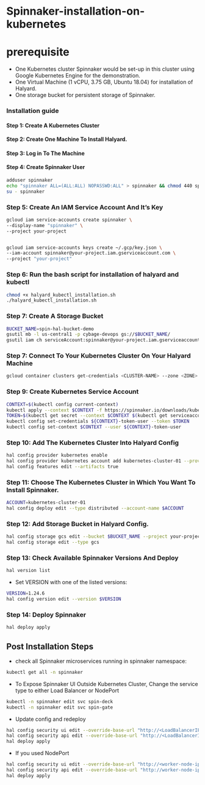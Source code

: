 # Spinnaker-installation-on-kubernetes


# prerequisite
- One Kubernetes cluster Spinnaker would be set-up in this cluster using Google Kubernetes Engine for the demonstration.
- One Virtual Machine (1 vCPU, 3.75 GB, Ubuntu 18.04) for installation of Halyard.
- One storage bucket for persistent storage of Spinnaker.


### Installation guide

#### Step 1: Create A Kubernetes Cluster

#### Step 2: Create One Machine To Install Halyard.

#### Step 3: Log in To The Machine

#### Step 4: Create Spinnaker User

```bash
adduser spinnaker
echo "spinnaker ALL=(ALL:ALL) NOPASSWD:ALL" > spinnaker && chmod 440 spinnaker && mv spinnaker /etc/sudoers.d/
su - spinnaker
```
### Step 5: Create An IAM Service Account And It’s Key
```bash
gcloud iam service-accounts create spinnaker \
--display-name "spinnaker" \
--project your-project


gcloud iam service-accounts keys create ~/.gcp/key.json \
--iam-account spinnaker@your-project.iam.gserviceaccount.com \
--project "your-project"
```

### Step 6: Run the bash script for installation of halyard and kubectl 
```bash
chmod +x halyard_kubectl_installation.sh
./halyard_kubectl_installation.sh
```

### Step 7: Create A Storage Bucket
```bash
BUCKET_NAME=spin-hal-bucket-demo
gsutil mb -l us-central1 -p cybage-devops gs://$BUCKET_NAME/
gsutil iam ch serviceAccount:spinnaker@your-project.iam.gserviceaccount.com:legacyBucketWriter gs://$BUCKET_NAME
```

### Step 7: Connect To Your Kubernetes Cluster On Your Halyard Machine
```bash
gcloud container clusters get-credentials <CLUSTER-NAME> --zone <ZONE> --project <PROJECT-NAME>
```

### Step 9: Create Kubernetes Service Account
```bash
CONTEXT=$(kubectl config current-context)
kubectl apply --context $CONTEXT -f https://spinnaker.io/downloads/kubernetes/service-account.yml
TOKEN=$(kubectl get secret --context $CONTEXT $(kubectl get serviceaccount spinnaker-service-account --context $CONTEXT -n spinnaker -o jsonpath='{.secrets[0].name}') -n spinnaker -o jsonpath='{.data.token}' | base64 --decode)
kubectl config set-credentials ${CONTEXT}-token-user --token $TOKEN
kubectl config set-context $CONTEXT --user ${CONTEXT}-token-user
```

### Step 10: Add The Kubernetes Cluster Into Halyard Config
```bash
hal config provider kubernetes enable
hal config provider kubernetes account add kubernetes-cluster-01 --provider-version v2 --context $(kubectl config current-context)
hal config features edit --artifacts true
```

### Step 11: Choose The Kubernetes Cluster in Which You Want To Install Spinnaker.
```bash
ACCOUNT=kubernetes-cluster-01
hal config deploy edit --type distributed --account-name $ACCOUNT
```

### Step 12: Add Storage Bucket in Halyard Config.
```bash
hal config storage gcs edit --bucket $BUCKET_NAME --project your-project --json-path ~/.gcp/key.json
hal config storage edit --type gcs
```
### Step 13: Check Available Spinnaker Versions And Deploy
```bash
hal version list
```
- Set VERSION with one of the listed versions:
```bash
VERSION=1.24.6
hal config version edit --version $VERSION
```

### Step 14: Deploy Spinnaker
```bash
hal deploy apply
```

## Post Installation Steps

- check all Spinnaker microservices running in spinnaker namespace:
```bash
kubectl get all -n spinnaker
```

- To Expose Spinnaker UI Outside Kubernetes Cluster, Change the service type to either Load Balancer or NodePort
```bash
kubectl -n spinnaker edit svc spin-deck
kubectl -n spinnaker edit svc spin-gate
```
- Update config and redeploy
```bash
hal config security ui edit --override-base-url "http://<LoadBalancerIP>:9000"
hal config security api edit --override-base-url "http://<LoadBalancerIP>:8084"
hal deploy apply
```
- If you used NodePort
```bash
hal config security ui edit --override-base-url "http://<worker-node-ip>:<nodePort>"
hal config security api edit --override-base-url "http://worker-node-ip>:<nodePort>"
hal deploy apply
```
